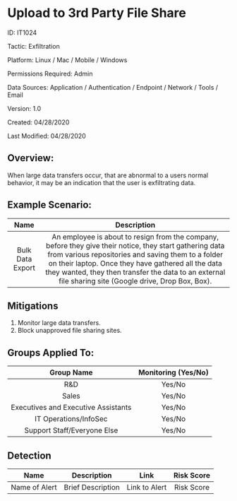 # **Upload to 3rd Party File Share**

ID: IT1024

Tactic: Exfiltration

Platform: Linux / Mac / Mobile / Windows

Permissions Required: Admin

Data Sources: Application / Authentication / Endpoint / Network / Tools / Email

Version: 1.0

Created: 04/28/2020

Last Modified: 04/28/2020


## **Overview:**
When large data transfers occur, that are abnormal to a users normal behavior, it may be an indication that the user is exfiltrating data.

## **Example Scenario:**

| Name | Description |
| :---:| :---:|
| Bulk Data Export | An employee is about to resign from the company, before they give their notice, they start gathering data from various repositories and saving them to a folder on their laptop. Once they have gathered all the data they wanted, they then transfer the data to an external file sharing site (Google drive, Drop Box, Box).     |
  

## **Mitigations**

1. Monitor large data transfers.
2. Block unapproved file sharing sites. 




## **Groups Applied To:**
| Group Name | Monitoring (Yes/No) |
| :---: | :---:|
| R&D	| Yes/No |
| Sales | Yes/No |
| Executives and Executive Assistants |	Yes/No |
| IT Operations/InfoSec	| Yes/No |
|Support Staff/Everyone Else | Yes/No|

## **Detection**
| Name | Description | Link | Risk Score |
| :---: | :---:|:---: | :---:|
| Name of Alert | Brief Description | Link to Alert | Risk Score|  





